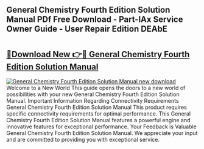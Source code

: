 ## General Chemistry Fourth Edition Solution Manual PDf Free Download - Part-lAx Service Owner Guide - User Repair Edition DEAbE

# <h2><a href="http://bc79682.oget.top/?id=General+Chemistry+Fourth+Edition+Solution+Manual">🔗Download New 👉🔴 General Chemistry Fourth Edition Solution Manual</a></h2>

[![General Chemistry Fourth Edition Solution Manual new download](https://i.imgur.com/5g1atiW.png)](http://bc79682.oget.top/?id=General+Chemistry+Fourth+Edition+Solution+Manual)
Welcome to a New World This guide opens the doors to a new world of possibilities with your new General Chemistry Fourth Edition Solution Manual. Important Information Regarding Connectivity Requirements General Chemistry Fourth Edition Solution Manual This product requires specific connectivity requirements for optimal performance. This General Chemistry Fourth Edition Solution Manual features a powerful engine and innovative features for exceptional performance. Your Feedback is Valuable General Chemistry Fourth Edition Solution Manual. We appreciate your input and are committed to providing you with exceptional service.
